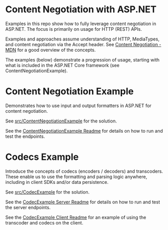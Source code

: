 ﻿# Content Negotiation with ASP.NET

Examples in this repo show how to fully leverage content negotiation in ASP.NET. The focus
is primarily on usage for HTTP (REST) APIs. 

Examples and approaches assume understanding of HTTP, MediaTypes, and content negotiation 
via the Accept header. See [Content Negotiation - MDN](https://developer.mozilla.org/en-US/docs/Web/HTTP/Content_negotiation) 
for a good overview of the concepts.

The examples (below) demonstrate a progression of usage, starting with what is included
in the ASP.NET Core framework (see ContentNegotiationExample).

# Content Negotiation Example

Demonstrates how to use input and output formatters in ASP.NET for content negotiation.

See [src/ContentNegotiationExample](src/ContentNegotiationExample) for the solution.

See the [ContentNegotiationExample Readme](src/ContentNegotiationExample/ContentNegotiationExample/Readme.md) for details on how to run and test the endpoints.


# Codecs Example

Introduce the concepts of codecs (encoders / decoders) and transcoders. These enable
us to use the formatting and parsing logic anywhere, including in client SDKs and/or
data persistence.

See [src/CodecExample](src/CodecExample) for the solution.

See the [CodecExample Server Readme](src/CodecExample/CodecExample/Readme.md) for details on how to run and test the server endpoints.

See the [CodecExample Client Readme](src/CodecExample/CodecExample.Client/README.md) for an example of using the transcoder and codecs on the client.


